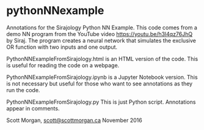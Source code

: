 # pythonNNexample
Annotations for the Sirajology Python NN Example. This code comes from a demo NN program from the YouTube video https://youtu.be/h3l4qz76JhQ by Siraj. The program creates a neural network that simulates the exclusive OR function with two inputs and one output.

PythonNNExampleFromSirajology.html is an HTML version of the code. This is useful for reading the code on a webpage. 

PythonNNExampleFromSirajology.ipynb is a Jupyter Notebook version. This is not necessary but useful for those who want to see annotations as they run the code. 

PythonNNExampleFromSirajology.py This is just Python script. Annotations appear in comments. 

Scott Morgan, 
scott@scottmorgan.ca
November 2016
